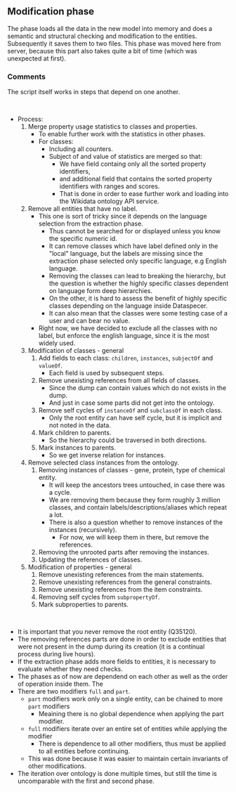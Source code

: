 ## Modification phase

The phase loads all the data in the new model into memory and does a semantic and structural checking and modification to the entities.
Subsequently it saves them to two files.
This phase was moved here from server, because this part also takes quite a bit of time (which was unexpected at first).

### Comments

The script itself works in steps that depend on one another.

<br>

- Process:
    1. Merge property usage statistics to classes and properties.
        - To enable further work with the statistics in other phases.
        - For classes:
            - Including all counters.
            - Subject of and value of statistics are merged so that:
                - We have field containg only all the sorted property identifiers,
                - and additional field that contains the sorted property identifiers with ranges and scores.
                - That is done in order to ease further work and loading into the Wikidata ontology API service.
    2. Remove all entities that have no label.
        - This one is sort of tricky since it depends on the language selection from the extraction phase.
            - Thus cannot be searched for or displayed unless you know the specific numeric id.
            - It can remove classes which have label defined only in the "local" language, but the labels are missing since the extraction phase selected only specific language, e.g English language.
            - Removing the classes can lead to breaking the hierarchy, but the question is whether the highly specific classes dependent on language form deep hierarchies.
            - On the other, it is hard to assess the benefit of highly specific classes depending on the language inside Dataspecer.
            - It can also mean that the classes were some testing case of a user and can bear no value.
        - Right now, we have decided to exclude all the classes with no label, but enforce the english language, since it is the most widely used.
    3. Modification of classes - general
        1. Add fields to each class: `children`, `instances`, `subjectOf` and `valueOf`. 
            - Each field is used by subsequent steps.
        2. Remove unexisting references from all fields of classes.
            - Since the dump can contain values which do not exists in the dump.
            - And just in case some parts did not get into the ontology.
        3. Remove self cycles of `instanceOf` and `subclassOf` in each class.
            - Only the root entity can have self cycle, but it is implicit and not noted in the data.
        4. Mark children to parents.
            - So the hierarchy could be traversed in both directions.
        5. Mark instances to parents.
            - So we get inverse relation for instances.
    4. Remove selected class instances from the ontology.
        1. Removing instances of classes - gene, protein, type of chemical entity.
            - It will keep the ancestors trees untouched, in case there was a cycle.
            - We are removing them because they form roughly 3 million classes, and contain labels/descriptions/aliases which repeat a lot.
            - There is also a question whether to remove instances of the instances (recursively).
                - For now, we will keep them in there, but remove the references.
        2. Removing the unrooted parts after removing the instances.
        3. Updating the references of classes.
    5. Modification of properties - general 
        1. Remove unexisting references from the main statements.
        2. Remove unexisting references from the general constraints.
        3. Remove unexisting references from the item constraints.
        4. Removing self cycles from `subpropertyOf`.
        5. Mark subproperties to parents.

<br>

- It is important that you never remove the root entity (Q35120). 
- The removing references parts are done in order to exclude entities that were not present in the dump during its creation (it is a continual process during live hours).
- If the extraction phase adds more fields to entities, it is necessary to evaluate whether they need checks.
- The phases as of now are dependend on each other as well as the order of operation inside them.
The 
- There are two modifiers `full` and `part`.
    - `part` modifiers work only on a single entity, can be chained to more `part` modifiers
        - Meaining there is no global dependence when applying the part modifier. 
    - `full` modifiers iterate over an entire set of entities while applying the modifier
        - There is dependence to all other modifiers, thus must be applied to all entities before continuing. 
    - This was done because it was easier to maintain certain invariants of other modifications.
- The iteration over ontology is done multiple times, but still the time is uncomparable with the first and second phase.